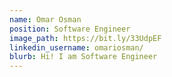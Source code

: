 ```yaml
---
name: Omar Osman
position: Software Engineer
image_path: https://bit.ly/33UdpEF
linkedin_username: omariosman/
blurb: Hi! I am Software Engineer
---
```

